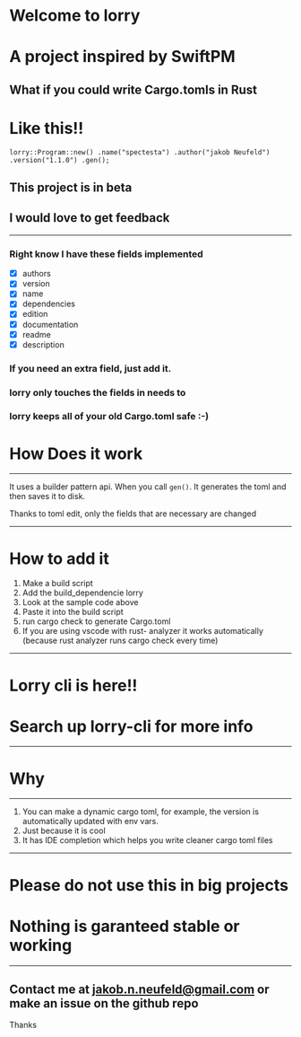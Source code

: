 # Welcome to lorry
# A project inspired by SwiftPM
## What if you could write Cargo.tomls in Rust
# Like this!!
`
   lorry::Program::new()
    .name("spectesta")
    .author("jakob Neufeld")
    .version("1.1.0")
    .gen();
`

## **This project is in beta**
## I would love to get feedback

---
### Right know I have these fields implemented
- [x]  authors
- [x]  version
- [x]  name
- [X]  dependencies
- [x]  edition
- [x]  documentation
- [x]  readme
- [x]  description
### If you need an extra field, just add it.
### lorry only touches the fields in needs to
### lorry keeps all of your old Cargo.toml safe :-)
# How Does it work
---
It uses a builder pattern api.
When you call `gen()`.
It generates the toml and then saves it to disk.

Thanks to toml edit, only the fields that are necessary are changed

---
# How to add it
1. Make a build script
2. Add the build_dependencie lorry
3. Look at the sample code above
4. Paste it into the build script
5. run cargo check to generate Cargo.toml
6. If you are using vscode with rust- analyzer it works automatically (because rust analyzer runs cargo check every time)
---
# Lorry cli is here!!
# Search up lorry-cli for more info
---
# Why
---
1.  You can  make a dynamic cargo toml, for example, the version is automatically updated with env vars.
2. Just because it is cool
3. It has IDE completion which helps you write cleaner cargo toml files
---
# Please do not use this in big projects
# Nothing is garanteed stable or working
---
Contact me at
jakob.n.neufeld@gmail.com
or make an issue on the github repo
---
Thanks

